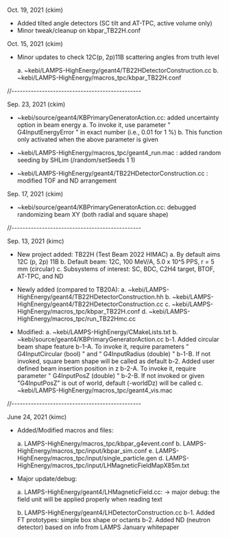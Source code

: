 Oct. 19, 2021 (ckim)

- Added tilted angle detectors (SC tilt and AT-TPC, active volume only)
- Minor tweak/cleanup on kbpar_TB22H.conf

Oct. 15, 2021 (ckim)

- Minor updates to check 12C(p, 2p)11B scattering angles from truth level

	a. ~kebi/LAMPS-HighEnergy/geant4/TB22HDetectorConstruction.cc
	b. ~kebi/LAMPS-HighEnergy/macros_tpc/kbpar_TB22H.conf

//-----------------------------------------------

Sep. 23, 2021 (ckim)

- ~kebi/source/geant4/KBPrimaryGeneratorAction.cc: added uncertainty option in beam energy
	a. To invoke it, use parameter " G4InputEnergyError " in exact number (i.e., 0.01 for 1 %)
	b. This function only activated when the above parameter is given

- ~kebi/LAMPS-HighEnergy/macros_tpc/geant4_run.mac : added random seeding by SHLim (/random/setSeeds 1 1)
- ~kebi/LAMPS-HighEnergy/geant4/TB22HDetectorConstruction.cc : modified TOF and ND arrangement

Sep. 17, 2021 (ckim)

- ~kebi/source/geant4/KBPrimaryGeneratorAction.cc: debugged randomizing beam XY (both radial and square shape)

//-----------------------------------------------

Sep. 13, 2021 (kimc)

- New project added: TB22H (Test Beam 2022 HIMAC)
	a.	By default aims 12C (p, 2p) 11B
	b.	Default beam: 12C, 100 MeV/A, 5.0 x 10^5 PPS, r = 5 mm (circular)
	c.	Subsystems of interest: SC, BDC, C2H4 target, BTOF, AT-TPC, and ND

- Newly added (compared to TB20A):
    a.  ~kebi/LAMPS-HighEnergy/geant4/TB22HDetectorConstruction.hh
    b.  ~kebi/LAMPS-HighEnergy/geant4/TB22HDetectorConstruction.cc
    c.  ~kebi/LAMPS-HighEnergy/macros_tpc/kbpar_TB22H.conf
    d.  ~kebi/LAMPS-HighEnergy/macros_tpc/run_TB22Hmc.cc

- Modified:
    a.  ~kebi/LAMPS-HighEnergy/CMakeLists.txt
    b.  ~kebi/source/geant4/KBPrimaryGeneratorAction.cc
		b-1. Added circular beam shape feature
			 b-1-A. To invoke it, require parameters " G4InputCircular (bool) " and " G4InputRadius (double) "
			 b-1-B. If not invoked, square beam shape will be called as default
        b-2. Added user defined beam insertion position in z
			 b-2-A. To invoke it, require parameter " G4InputPosZ (double) "
			 b-2-B. If not invoked or given "G4InputPosZ" is out of world, default (-worldDz) will be called
	c.	~kebi/LAMPS-HighEnergy/macros_tpc/geant4_vis.mac

//-----------------------------------------------

June 24, 2021 (kimc)

- Added/Modified macros and files:

	a. LAMPS-HighEnergy/macros_tpc/kbpar_g4event.conf
	b. LAMPS-HighEnergy/macros_tpc/input/kbpar_sim.conf
	e. LAMPS-HighEnergy/macros_tpc/input/single_particle.gen
	d. LAMPS-HighEnergy/macros_tpc/input/LHMagneticFieldMapX85m.txt

- Major update/debug:

	a. LAMPS-HighEnergy/geant4/LHMagneticField.cc:
		-> major debug: the field unit will be applied properly when reading text

	b. LAMPS-HighEnergy/geant4/LHDetectorConstruction.cc
		b-1. Added FT prototypes: simple box shape or octants
		b-2. Added ND (neutron detector) based on info from LAMPS January whitepaper

